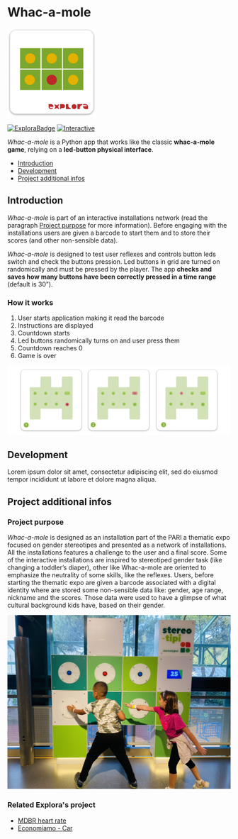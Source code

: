 # Whac-a-mole

<img width="200" alt="project logo" src="images/logo.png">

[![ExploraBadge](https://img.shields.io/badge/-Explora-eb5c2f)](https://mdbr.it/en/) [![Interactive](https://img.shields.io/badge/-Interactive_installation-55ca7c)](https://en.wikipedia.org/wiki/Web_application)

*Whac-a-mole* is a Python app that works like the classic **whac-a-mole game**, relying on a **led-button physical interface**.

- [Introduction](#introduction)
- [Development](#development)
- [Project additional infos](#infos)


## <a name="introduction"></a>Introduction
*Whac-a-mole* is part of an interactive installations network (read the paragraph [Project purpose](#purpose) for more information). Before engaging with the installations users are given a barcode to start them and to store their scores (and other non-sensible data).

*Whac-a-mole* is designed to test user reflexes and controls button leds switch and check the buttons pression.
Led buttons in grid are turned on randomically  and must be pressed by the player.
The app **checks and saves how many buttons have been correctly pressed in a time range** (default is 30”).


### How it works
1. User starts application making it read the barcode
2. Instructions are displayed
3. Countdown starts
4. Led buttons randomically turns on and user press them
5. Countdown reaches 0
6. Game is over

![How it works](images/flow.png)


## <a name="development"></a>Development
Lorem ipsum dolor sit amet, consectetur adipiscing elit, sed do eiusmod tempor incididunt ut labore et dolore magna aliqua. 


## <a name="infos"></a>Project additional infos

### <a name="purpose"></a>Project purpose
*Whac-a-mole* is designed as an installation part of the PARI a thematic expo focused on gender stereotipes and presented as a network of installations. All the installations features a challenge to the user and a final score. 
Some of the interactive installations are inspired to stereotiped gender task (like changing a toddler’s diaper), other like Whac-a-mole are oriented to emphasize the neutrality of some skills, like the reflexes.
Users, before starting the thematic expo are given a barcode associated with a digital identity where are stored some non-sensible data like: gender, age range, nickname and the scores. Those data were used to have a glimpse of what cultural background kids have, based on their gender.

![Project image](images/example.png)

### Related Explora's project

- [MDBR heart rate]()
- [Economiamo - Car]()





